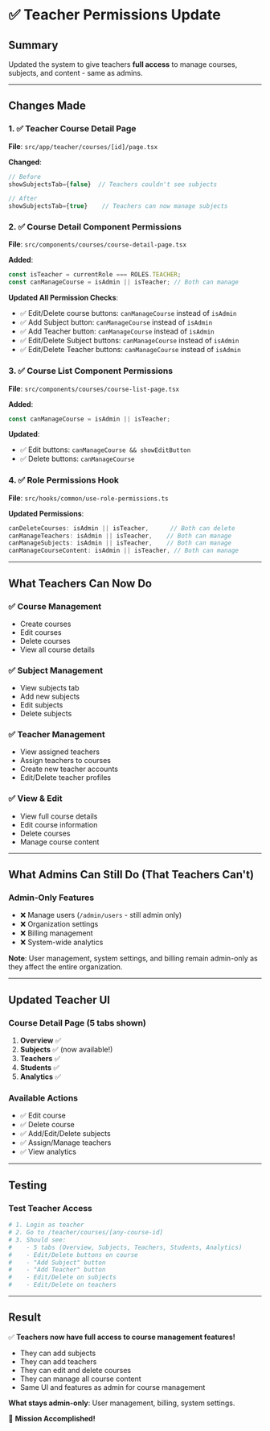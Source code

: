 # ✅ Teacher Permissions Update

## Summary

Updated the system to give teachers **full access** to manage courses, subjects, and content - same as admins.

---

## Changes Made

### 1. ✅ Teacher Course Detail Page

**File**: `src/app/teacher/courses/[id]/page.tsx`

**Changed**:

```typescript
// Before
showSubjectsTab={false}  // Teachers couldn't see subjects

// After
showSubjectsTab={true}    // Teachers can now manage subjects
```

### 2. ✅ Course Detail Component Permissions

**File**: `src/components/courses/course-detail-page.tsx`

**Added**:

```typescript
const isTeacher = currentRole === ROLES.TEACHER;
const canManageCourse = isAdmin || isTeacher; // Both can manage
```

**Updated All Permission Checks**:

- ✅ Edit/Delete course buttons: `canManageCourse` instead of `isAdmin`
- ✅ Add Subject button: `canManageCourse` instead of `isAdmin`
- ✅ Add Teacher button: `canManageCourse` instead of `isAdmin`
- ✅ Edit/Delete Subject buttons: `canManageCourse` instead of `isAdmin`
- ✅ Edit/Delete Teacher buttons: `canManageCourse` instead of `isAdmin`

### 3. ✅ Course List Component Permissions

**File**: `src/components/courses/course-list-page.tsx`

**Added**:

```typescript
const canManageCourse = isAdmin || isTeacher;
```

**Updated**:

- ✅ Edit buttons: `canManageCourse && showEditButton`
- ✅ Delete buttons: `canManageCourse`

### 4. ✅ Role Permissions Hook

**File**: `src/hooks/common/use-role-permissions.ts`

**Updated Permissions**:

```typescript
canDeleteCourses: isAdmin || isTeacher,      // Both can delete
canManageTeachers: isAdmin || isTeacher,    // Both can manage
canManageSubjects: isAdmin || isTeacher,    // Both can manage
canManageCourseContent: isAdmin || isTeacher, // Both can manage
```

---

## What Teachers Can Now Do

### ✅ Course Management

- Create courses
- Edit courses
- Delete courses
- View all course details

### ✅ Subject Management

- View subjects tab
- Add new subjects
- Edit subjects
- Delete subjects

### ✅ Teacher Management

- View assigned teachers
- Assign teachers to courses
- Create new teacher accounts
- Edit/Delete teacher profiles

### ✅ View & Edit

- View full course details
- Edit course information
- Delete courses
- Manage course content

---

## What Admins Can Still Do (That Teachers Can't)

### Admin-Only Features

- ❌ Manage users (`/admin/users` - still admin only)
- ❌ Organization settings
- ❌ Billing management
- ❌ System-wide analytics

**Note**: User management, system settings, and billing remain admin-only as they affect the entire organization.

---

## Updated Teacher UI

### Course Detail Page (5 tabs shown)

1. **Overview** ✅
2. **Subjects** ✅ (now available!)
3. **Teachers** ✅
4. **Students** ✅
5. **Analytics** ✅

### Available Actions

- ✅ Edit course
- ✅ Delete course
- ✅ Add/Edit/Delete subjects
- ✅ Assign/Manage teachers
- ✅ View analytics

---

## Testing

### Test Teacher Access

```bash
# 1. Login as teacher
# 2. Go to /teacher/courses/[any-course-id]
# 3. Should see:
#    - 5 tabs (Overview, Subjects, Teachers, Students, Analytics)
#    - Edit/Delete buttons on course
#    - "Add Subject" button
#    - "Add Teacher" button
#    - Edit/Delete on subjects
#    - Edit/Delete on teachers
```

---

## Result

✅ **Teachers now have full access to course management features!**

- They can add subjects
- They can add teachers
- They can edit and delete courses
- They can manage all course content
- Same UI and features as admin for course management

**What stays admin-only**: User management, billing, system settings.

🎉 **Mission Accomplished!**
